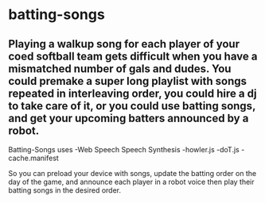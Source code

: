 # batting-songs

Playing a walkup song for each player of your coed softball team gets difficult when you have a mismatched number of gals and dudes.  You could premake a super long playlist with songs repeated in interleaving order, you could hire a dj to take care of it, or you could use batting songs, and get your upcoming batters announced by a robot.
---
Batting-Songs uses 
-Web Speech Speech Synthesis
-howler.js
-doT.js
-cache.manifest

So you can preload your device with songs, update the batting order on the day of the game, and announce each player in a robot voice then play their batting songs in the desired order.

